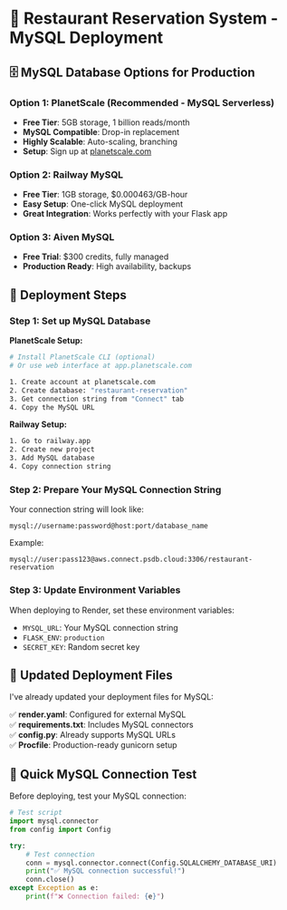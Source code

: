 # 🚀 Restaurant Reservation System - MySQL Deployment

## 🗄️ **MySQL Database Options for Production**

### **Option 1: PlanetScale (Recommended - MySQL Serverless)**
- **Free Tier**: 5GB storage, 1 billion reads/month
- **MySQL Compatible**: Drop-in replacement
- **Highly Scalable**: Auto-scaling, branching
- **Setup**: Sign up at [planetscale.com](https://planetscale.com)

### **Option 2: Railway MySQL**
- **Free Tier**: 1GB storage, $0.000463/GB-hour
- **Easy Setup**: One-click MySQL deployment
- **Great Integration**: Works perfectly with your Flask app

### **Option 3: Aiven MySQL**
- **Free Trial**: $300 credits, fully managed
- **Production Ready**: High availability, backups

## 🚀 **Deployment Steps**

### **Step 1: Set up MySQL Database**

**PlanetScale Setup:**
```bash
# Install PlanetScale CLI (optional)
# Or use web interface at app.planetscale.com

1. Create account at planetscale.com
2. Create database: "restaurant-reservation"
3. Get connection string from "Connect" tab
4. Copy the MySQL URL
```

**Railway Setup:**
```bash
1. Go to railway.app
2. Create new project
3. Add MySQL database
4. Copy connection string
```

### **Step 2: Prepare Your MySQL Connection String**

Your connection string will look like:
```
mysql://username:password@host:port/database_name
```

Example:
```
mysql://user:pass123@aws.connect.psdb.cloud:3306/restaurant-reservation
```

### **Step 3: Update Environment Variables**

When deploying to Render, set these environment variables:
- `MYSQL_URL`: Your MySQL connection string
- `FLASK_ENV`: `production`
- `SECRET_KEY`: Random secret key

## 📁 **Updated Deployment Files**

I've already updated your deployment files for MySQL:

✅ **render.yaml**: Configured for external MySQL  
✅ **requirements.txt**: Includes MySQL connectors  
✅ **config.py**: Already supports MySQL URLs  
✅ **Procfile**: Production-ready gunicorn setup  

## 🔗 **Quick MySQL Connection Test**

Before deploying, test your MySQL connection:
```python
# Test script
import mysql.connector
from config import Config

try:
    # Test connection
    conn = mysql.connector.connect(Config.SQLALCHEMY_DATABASE_URI)
    print("✅ MySQL connection successful!")
    conn.close()
except Exception as e:
    print(f"❌ Connection failed: {e}")
```
